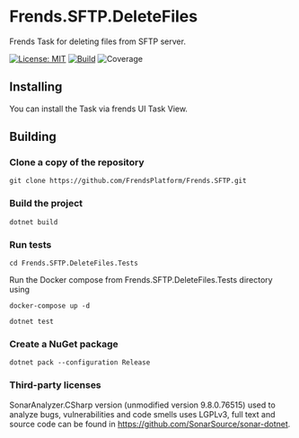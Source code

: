 # Frends.SFTP.DeleteFiles
Frends Task for deleting files from SFTP server.

[![License: MIT](https://img.shields.io/badge/License-MIT-green.svg)](https://opensource.org/licenses/MIT)
[![Build](https://github.com/FrendsPlatform/Frends.SFTP/actions/workflows/DeleteFiles_build_and_test_on_main.yml/badge.svg)](https://github.com/FrendsPlatform/Frends.SFTP/actions)
![Coverage](https://app-github-custom-badges.azurewebsites.net/Badge?key=FrendsPlatform/Frends.SFTP/Frends.SFTP.DeleteFiles|main)

## Installing

You can install the Task via frends UI Task View.

## Building

### Clone a copy of the repository

`git clone https://github.com/FrendsPlatform/Frends.SFTP.git`

### Build the project

`dotnet build`

### Run tests

`cd Frends.SFTP.DeleteFiles.Tests`

Run the Docker compose from Frends.SFTP.DeleteFiles.Tests directory using

`docker-compose up -d`

`dotnet test`

### Create a NuGet package

`dotnet pack --configuration Release`

### Third-party licenses

SonarAnalyzer.CSharp version (unmodified version 9.8.0.76515) used to analyze bugs, vulnerabilities and code smells uses LGPLv3, full text and source code can be found in https://github.com/SonarSource/sonar-dotnet.